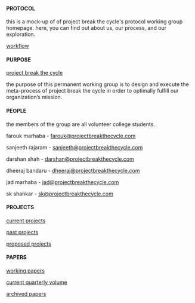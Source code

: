#### PROTOCOL

this is a mock-up of of project break the cycle's protocol working group homepage. here, you can find out about us, our process, and our exploration.

[workflow](http://sk-shankar.github.io/workflow.md)

#### 
#### PURPOSE

[project break the cycle](http://projectbreakthecycle.com/about)

the purpose of this permanent working group is to design and execute the meta-process of project break the cycle in order to optimally fulfill our organization’s mission.

#### 
#### PEOPLE

the members of the group are all volunteer college students. 

farouk marhaba - farouk@projectbreakthecycle.com 

sanjeeth rajaram - sanjeeth@projectbreakthecycle.com

darshan shah - darshan@projectbreakthecycle.com 

dheeraj bandaru - dheeraj@projectbreakthecycle.com

jad marhaba - jad@projectbreakthecycle.com 

sk shankar - sk@projectbreakthecycle.com 

#### 
#### PROJECTS

[current projects](http://sk-shankar.github.io/current-projects.md)

[past projects](http://sk-shankar.github.io/current-projects.md)

[proposed projects](http://sk-shankar.github.io/proposed-projects.md)

#### 
#### PAPERS

[working papers](http://sk-shankar.github.io/working-papers.md)

[current quarterly volume](http://sk-shankar.github.io/working-papers.md)

[archived papers](http://sk-shankar.github.io/working-papers.md)
